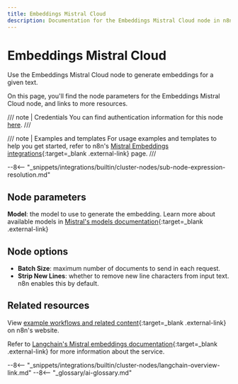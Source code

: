 ```yaml
---
title: Embeddings Mistral Cloud
description: Documentation for the Embeddings Mistral Cloud node in n8n, a workflow automation platform. Includes details of operations and configuration, and links to examples and credentials information.
---
```


# Embeddings Mistral Cloud

Use the Embeddings Mistral Cloud node to generate embeddings for a given text.

On this page, you'll find the node parameters for the Embeddings Mistral Cloud node, and links to more resources.

/// note | Credentials
You can find authentication information for this node [here](/integrations/builtin/credentials/mistral/).
///

/// note | Examples and templates
For usage examples and templates to help you get started, refer to n8n's [Mistral Embeddings integrations](https://n8n.io/integrations/embeddings-mistral/){:target=_blank .external-link} page.
///	

--8<-- "_snippets/integrations/builtin/cluster-nodes/sub-node-expression-resolution.md"

## Node parameters

**Model**: the model to use to generate the embedding. Learn more about available models in [Mistral's models documentation](https://docs.mistral.ai/platform/pricing/){:target=_blank .external-link} 

## Node options

* **Batch Size**: maximum number of documents to send in each request.
* **Strip New Lines**: whether to remove new line characters from input text. n8n enables this by default.
	

## Related resources

View [example workflows and related content](https://n8n.io/integrations/embeddings-mistral/){:target=_blank .external-link} on n8n's website.

Refer to [Langchain's Mistral embeddings documentation](https://js.langchain.com/docs/integrations/text_embedding/mistralai){:target=_blank .external-link} for more information about the service.

--8<-- "_snippets/integrations/builtin/cluster-nodes/langchain-overview-link.md"
--8<-- "_glossary/ai-glossary.md"
